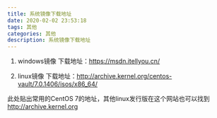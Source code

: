 ```yaml
---
title: 系统镜像下载地址
date: 2020-02-02 23:53:18
tags: 其他
categories: 其他
description: 系统镜像下载地址
---
```

1. windows镜像 下载地址：https://msdn.itellyou.cn/

2. linux镜像 下载地址：http://archive.kernel.org/centos-vault/7.0.1406/isos/x86_64/ 

此处贴出常用的CentOS 7的地址，其他linux发行版在这个网站也可以找到 http://archive.kernel.org